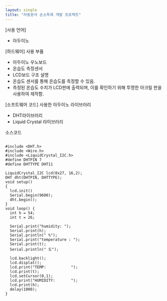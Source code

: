```yaml
---
layout: single
title: "자동분사 손소독제 개발 프로젝트"
---
```


[사용 언어]
- 아두이노

[하드웨어]
사용 부품
- 아두이노 우노보드
- 온습도 측정센서
- LCD보드
구조 설명
- 온습도 센서를 통해 온습도를 측정할 수 있음.
- 측정된 온습도 수치가 LCD판에 출력되며, 이를 확인하기 위해 투명한 아크릴 판을 사용하여 제작함.
  
[소프트웨어 코드]
사용한 아두이노 라이브러리
- DHT라이브러리
- Liquid Crystal 라이브러리
  
소스코드
~~~ arduino

#include <DHT.h>
#include <Wire.h>
#include <LiquidCrystal_I2C.h>
#define DHTPIN 7
#define DHTTYPE DHT11

LiquidCrystal_I2C lcd(0x27, 16,2);
DHT dht(DHTPIN, DHTTYPE);
void setup()
{
  lcd.init()
  Serial.begin(9600);
  dht.begin();
}
void loop() {
  int h = 54;
  int t = 26;

  Serial.print("humidity: ");
  Serial.print(h);
  Serial.println(" %");
  Serial.print("temperature : ");
  Serial.print(t);
  Serial.println(" 도");

  lcd.backlight();
  lcd.displat();
  lcd.print("TEMP:           ");
  lcd.print(t);
  lcd.setCursor(0,1);
  lcd.print("HUMIDITY:       ");
  lcd.print(h);
  delay(1000);
}
  

   
~~~
